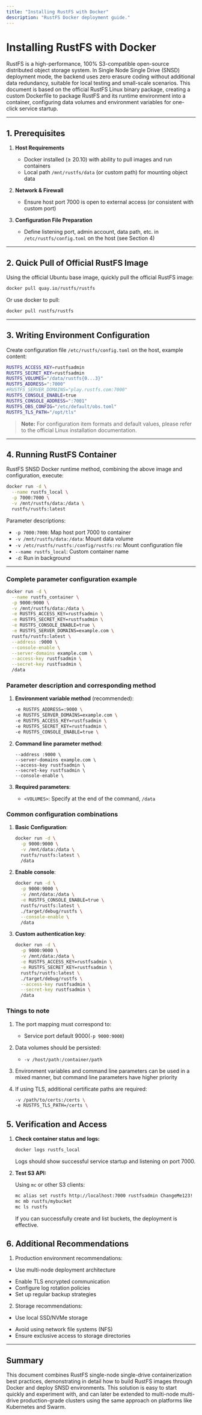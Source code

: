 ```yaml
---
title: "Installing RustFS with Docker"
description: "RustFS Docker deployment guide."
---
```


# Installing RustFS with Docker

RustFS is a high-performance, 100% S3-compatible open-source distributed object storage system. In Single Node Single Drive (SNSD) deployment mode, the backend uses zero erasure coding without additional data redundancy, suitable for local testing and small-scale scenarios.
This document is based on the official RustFS Linux binary package, creating a custom Dockerfile to package RustFS and its runtime environment into a container, configuring data volumes and environment variables for one-click service startup.

---

## 1. Prerequisites

1. **Host Requirements**

   * Docker installed (≥ 20.10) with ability to pull images and run containers
   * Local path `/mnt/rustfs/data` (or custom path) for mounting object data

2. **Network & Firewall**

   * Ensure host port 7000 is open to external access (or consistent with custom port)

3. **Configuration File Preparation**

   * Define listening port, admin account, data path, etc. in `/etc/rustfs/config.toml` on the host (see Section 4)

---

## 2. Quick Pull of Official RustFS Image

Using the official Ubuntu base image, quickly pull the official RustFS image:

```bash
docker pull quay.io/rustfs/rustfs
```

Or use docker to pull:

```bash
docker pull rustfs/rustfs
```

---

## 3. Writing Environment Configuration

Create configuration file `/etc/rustfs/config.toml` on the host, example content:

```bash
RUSTFS_ACCESS_KEY=rustfsadmin
RUSTFS_SECRET_KEY=rustfsadmin
RUSTFS_VOLUMES="/data/rustfs{0...3}"
RUSTFS_ADDRESS=":7000"
#RUSTFS_SERVER_DOMAINS="play.rustfs.com:7000"
RUSTFS_CONSOLE_ENABLE=true
RUSTFS_CONSOLE_ADDRESS=":7001"
RUSTFS_OBS_CONFIG="/etc/default/obs.toml"
RUSTFS_TLS_PATH="/opt/tls"
```

> **Note:** For configuration item formats and default values, please refer to the official Linux installation documentation.

---

## 4. Running RustFS Container

RustFS SNSD Docker runtime method, combining the above image and configuration, execute:

```bash
docker run -d \
  --name rustfs_local \
  -p 7000:7000 \
  -v /mnt/rustfs/data:/data \
  rustfs/rustfs:latest
```

Parameter descriptions:

* `-p 7000:7000`: Map host port 7000 to container
* `-v /mnt/rustfs/data:/data`: Mount data volume
* `-v /etc/rustfs/rustfs:/config/rustfs:ro`: Mount configuration file
* `--name rustfs_local`: Custom container name
* `-d`: Run in background

---

### Complete parameter configuration example

```bash
docker run -d \
  --name rustfs_container \
  -p 9000:9000 \
  -v /mnt/rustfs/data:/data \
  -e RUSTFS_ACCESS_KEY=rustfsadmin \
  -e RUSTFS_SECRET_KEY=rustfsadmin \
  -e RUSTFS_CONSOLE_ENABLE=true \
  -e RUSTFS_SERVER_DOMAINS=example.com \
  rustfs/rustfs:latest \
  --address :9000 \
  --console-enable \
  --server-domains example.com \
  --access-key rustfsadmin \
  --secret-key rustfsadmin \
  /data
```

### Parameter description and corresponding method

1. **Environment variable method** (recommended):
   ```bash
   -e RUSTFS_ADDRESS=:9000 \
   -e RUSTFS_SERVER_DOMAINS=example.com \
   -e RUSTFS_ACCESS_KEY=rustfsadmin \
   -e RUSTFS_SECRET_KEY=rustfsadmin \
   -e RUSTFS_CONSOLE_ENABLE=true \
   ```

2. **Command line parameter method**:
   ```
   --address :9000 \
   --server-domains example.com \
   --access-key rustfsadmin \
   --secret-key rustfsadmin \
   --console-enable \
   ```

3. **Required parameters**:
   - `<VOLUMES>`: Specify at the end of the command, `/data`

### Common configuration combinations

1. **Basic Configuration**:
   ```bash
   docker run -d \
     -p 9000:9000 \
     -v /mnt/data:/data \
     rustfs/rustfs:latest \
     /data
   ```

2. **Enable console**:
   ```bash
   docker run -d \
     -p 9000:9000 \
     -v /mnt/data:/data \
     -e RUSTFS_CONSOLE_ENABLE=true \
     rustfs/rustfs:latest \
     ./target/debug/rustfs \
     --console-enable \
     /data
   ```

3. **Custom authentication key**:
   ```bash
   docker run -d \
     -p 9000:9000 \
     -v /mnt/data:/data \
     -e RUSTFS_ACCESS_KEY=rustfsadmin \
     -e RUSTFS_SECRET_KEY=rustfsadmin \
     rustfs/rustfs:latest \
     ./target/debug/rustfs \
     --access-key rustfsadmin \
     --secret-key rustfsadmin \
     /data
   ```

### Things to note

1. The port mapping must correspond to:
   - Service port default 9000(`-p 9000:9000`)

2. Data volumes should be persisted:
   - `-v /host/path:/container/path`

3. Environment variables and command line parameters can be used in a mixed manner, but command line parameters have higher priority

4. If using TLS, additional certificate paths are required:
   ```bash
   -v /path/to/certs:/certs \
   -e RUSTFS_TLS_PATH=/certs \
   ```



## 5. Verification and Access

1. **Check container status and logs:**

   ```bash
   docker logs rustfs_local
   ```

   Logs should show successful service startup and listening on port 7000.

2. **Test S3 API:**

   Using `mc` or other S3 clients:

   ```bash
   mc alias set rustfs http://localhost:7000 rustfsadmin ChangeMe123!
   mc mb rustfs/mybucket
   mc ls rustfs
   ```

   If you can successfully create and list buckets, the deployment is effective.

## 6. Additional Recommendations

1. Production environment recommendations:

- Use multi-node deployment architecture
* Enable TLS encrypted communication
* Configure log rotation policies
* Set up regular backup strategies

2. Storage recommendations:

- Use local SSD/NVMe storage
* Avoid using network file systems (NFS)
* Ensure exclusive access to storage directories

---

## Summary

This document combines RustFS single-node single-drive containerization best practices, demonstrating in detail how to build RustFS images through Docker and deploy SNSD environments.
This solution is easy to start quickly and experiment with, and can later be extended to multi-node multi-drive production-grade clusters using the same approach on platforms like Kubernetes and Swarm.
